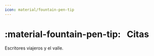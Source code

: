```yaml
---
icon: material/fountain-pen-tip
---
```


# :material-fountain-pen-tip: &nbsp; Citas

Escritores viajeros y el valle.

<div id="map" style="height: 400px;"></div>

<script>
  // Initialize map centered on your area
  var map = L.map('map').setView([43.16565732830929, -2.274142884298308], 10);

  // Add base tiles (OpenStreetMap)
  L.tileLayer('https://{s}.tile.openstreetmap.org/{z}/{x}/{y}.png', {
    attribution: '&copy; OpenStreetMap contributors'
  }).addTo(map);

  // Add markers for each shop
  var sites = [
    { name: "Benito Pérez Galdós", address: "«Parte de aquella multitud se apearía en Zumárraga para invadir los balnearios de moda» → La de los tristes destinos (1907)", coords: [43.087097893280294, -2.319964744165505] },
    { name: "Miguel de Unamuno", address: "«Por allá abajo, por el fondo, se veía un trozo de vía férrea entre dos túneles. Y vimos pasar un tren, un tren ridículo, que parecía de juguete; un par de cajoncitos en que iban encerrados unos cuantos hombres. Luego supimos, al bajar, que en aquel tren había pasado a nuestros pies su majestad el rey de España» → Por tierras de Portugal y España (1911)", coords: [42.95223438878335, -2.325258462765168] },
    { name: "Gustavo Adolfo Bécquer", address: "«Ya no hay Pirineos. Ya no hay Alpes tampoco. España, Francia e Italia, los tres grandes pueblos latinos, se dan la mano a través de las cordilleras de montes que los dividían» → El contemporáneo (1864)", coords: [42.976312614753, -2.313627369957654] },
    { name: "Pierre Loti", address: "«Esta mañana es la voz de una sirvienta de la fonda la que me despierta, cantando en la escalera un aire vasco a cinco tiempos, un aire de este Iparragirre cuya estatua vi ayer en Zumarraga, en la pequeña plaza triste» → Figures et Choses qui passaient (1898)", coords: [43.093364522622394, -2.3140630597435274] },
    { name: "Richard Ford", address: "«At Zumaya we cross the excellent salmon and trout stream Urola» → A Handbook for Travellers in Spain (1845)", coords: [43.29442841875753, -2.2517185858596065] },
    { name: "Azorín", address: "«A un lado, a la izquierda, se yergue una empinada ladera exornada de robles y castaños; a otro lado, a la derecha, un río pasa manso, verdoso, entre boscaje lujuriante. Y veis, allá en la ingente lejanía, colgadas, agarradas a la tierra, casitas blancas, con la techumbre roja, que se os antoja que van a comenzar a rodar por las laderas» → Veraneo sentimental (1904)", coords: [43.124476118971806, -2.3481776862020096] },
    { name: "Jovellanos", address: "«[...] y en un corralillo, otra fuente con dos caños, que caen en dos alberquitas hondas, formadas de pizarras, que son los baños, al raso; todo ruin; el agua no llega al grado de tibia, sino como caldeada al sol» → (1797)", coords: [43.23187271723896, -2.2581062183982805] },
    { name: "Pío Baroja", address: "«Cuando cierro los ojos, todavía me represento el caserío del pueblo desde el otro lado del río Urola» → Autobiografía (1944)", coords: [43.237906624043625, -2.2581201319589304] },
    { name: "Rousseau", address: "«Nos unimos tan bien, que formamos el proyecto de pasar nuestros días juntos. Debía yo, dentro de algunos años, ir a Azcoitia para vivir con él en su tierra» → Las confesiones (1782)", coords: [43.176444165584535, -2.3147721530180294] },
    { name: "Pío Baroja", address: "«Este trozo de camino, desde Iraeta a Cestona, pasa entre dos montes y tiene en el fondo el río. De noche, sobre todo, el tal paraje es triste y siniestro» → Zalacaín el aventurero (1909)", coords: [43.247067267787806, -2.2598909578962263] },
    { name: "san Ignacio", address: "«[...] le pregunté al Peregrino cómo había hecho los Ejercicios. Él me dijo que no los había hecho todos de una vez, sino que todo aquello que observaba en su alma y encontraba útil, le parecía que podría ser útil a los demás; y así lo ponía por escrito. [...] el sistema de hacer elección me dijo que lo había sacado de aquella variedad de espíritu y pensamientos que tenía cuando en Loyola aún convalecía de las heridas de la pierna» → Autobiografía (1555)", coords: [43.17410491225235, -2.2823658202982315] },
    ];

  sites.forEach(site => {
    L.marker(site.coords)
      .addTo(map)
      .bindPopup(`<b>${site.name}</b><br>${site.address}`)
      .bindTooltip(site.name, { 
        permanent: true, 
        direction: 'right',   // can be 'top', 'bottom', 'left', 'right', or 'auto'
        offset: [5, 0],       // slight horizontal offset
        opacity: 0.8          // optional, to make it less intrusive
      });
  });
</script>
